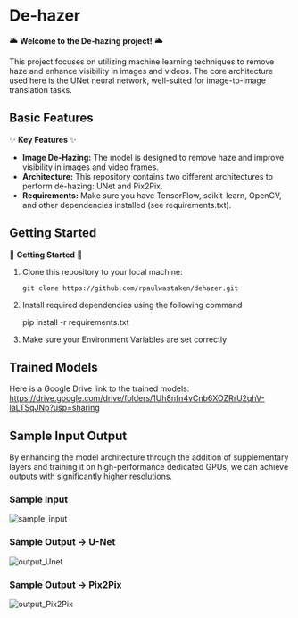 # De-hazer

🌥️ **Welcome to the De-hazing project!** 🌥️

This project focuses on utilizing machine learning techniques to remove haze and enhance visibility in images and videos. The core architecture used here is the UNet neural network, well-suited for image-to-image translation tasks.

## Basic Features

✨ **Key Features** ✨

- **Image De-Hazing:** The model is designed to remove haze and improve visibility in images and video frames.
- **Architecture:** This repository contains two different architectures to perform de-hazing: UNet and Pix2Pix.
- **Requirements:** Make sure you have TensorFlow, scikit-learn, OpenCV, and other dependencies installed (see requirements.txt).

## Getting Started

🚀 **Getting Started** 🚀

1. Clone this repository to your local machine:

   ```
   git clone https://github.com/rpaulwastaken/dehazer.git
   ```

2. Install required dependencies using the following command

   pip install -r requirements.txt

3. Make sure your Environment Variables are set correctly

## Trained Models
Here is a Google Drive link to the trained models: https://drive.google.com/drive/folders/1Uh8nfn4vCnb6XOZRrU2qhV-IaLTSqJNp?usp=sharing

## Sample Input Output

By enhancing the model architecture through the addition of supplementary layers and training it on high-performance dedicated GPUs, we can achieve outputs with significantly higher resolutions.  

### **Sample Input**

![sample_input](https://github.com/user-attachments/assets/8f719c78-5f23-4f6f-870f-77f907416f16)


### **Sample Output -> U-Net**

![output_Unet](https://github.com/user-attachments/assets/27215d29-61e2-4128-9245-d5929a19fe36)


### **Sample Output -> Pix2Pix**

![output_Pix2Pix](https://github.com/user-attachments/assets/f80eaf93-91cf-470b-aa2b-79448e9746b2)


